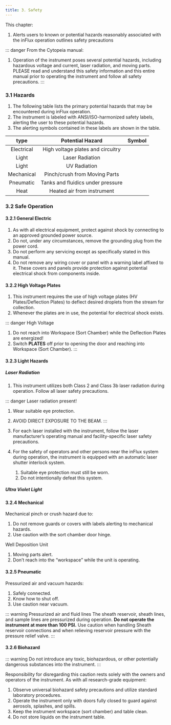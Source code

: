 ```yaml
--- 
title: 3. Safety
--- 
```


<!-- filename: manual-cytopeia-03-safety.md -->



This chapter:
1.  Alerts users to known or potential hazards reasonably associated with the inFlux operation outlines safety precautions

::: danger From the Cytopeia manual:
1.  Operation of the instrument poses several potential hazards, including hazardous voltage and current, laser radiation, and moving parts. PLEASE read and understand this safety information and this entire manual prior to operating the instrument and follow all safety precautions.
:::

### 3.1 Hazards

1.  The following table lists the primary potential hazards that may be encountered during inFlux operation.
1.  The instrument is labeled with ANSI/ISO-harmonized safety labels, alerting the user to these potential hazards.
1.  The alerting symbols contained in these labels are shown in the table.

|    type    |         Potential Hazard          | Symbol |
| :--------: | :-------------------------------: | :----: |
| Electrical | High voltage plates and circuitry |        |
|   Light    |          Laser Radiation          |        |
|   Light    |           UV Radiation            |        |
| Mechanical |   Pinch/crush from Moving Parts   |        |
| Pneumatic  | Tanks and fluidics under pressure |        |
|    Heat    |    Heated air from instrument     |        |


### 3.2 Safe Operation

#### 3.2.1 General Electric

1.  As with all electrical equipment, protect against shock by connecting to an approved grounded power source.
1.  Do not, under any circumstances, remove the grounding plug from the power cord.
1.  Do not perform any servicing except as specifically stated in this manual.
1.  Do not remove any wiring cover or panel with a warning label affixed to it. These covers and panels provide protection against potential electrical shock from components inside.

#### 3.2.2 High Voltage Plates

1.  This instrument requires the use of high voltage plates (HV Plates/Deflection Plates) to deflect desired droplets from the stream for collection. 
1.  Whenever the plates are in use, the potential for electrical shock exists.

::: danger High Voltage
1.  Do not reach into Workspace (Sort Chamber) while the Deflection Plates are energized!
2.  Switch **PLATES** off prior to opening the door and reaching into Workspace (Sort Chamber).
:::

#### 3.2.3 Light Hazards

##### Laser Radiation

1.  This instrument utilizes both Class 2 and Class 3b laser radiation during operation. Follow all laser safety precautions.

::: danger Laser radiation present!
1.  Wear suitable eye protection.
1.  AVOID DIRECT EXPOSURE TO THE BEAM.
:::

1.  For each laser installed with the instrument, follow the laser manufacturer’s operating manual and facility-specific laser safety precautions.
1.  For the safety of operators and other persons near the inFlux system during operation, the instrument is equipped with an automatic laser shutter interlock system.
    1.  Suitable eye protection must still be worn.
    1.  Do not intentionally defeat this system.

##### Ultra Violet Light

#### 3.2.4 Mechanical

Mechanical pinch or crush hazard due to:
1.  Do not remove guards or covers with labels alerting to mechanical hazards.
1.  Use caution with the sort chamber door hinge.

Well Deposition Unit
1.  Moving parts alert.
1.  Don’t reach into the “workspace” while the unit is operating.

#### 3.2.5 Pneumatic

Pressurized air and vacuum hazards:
1.  Safely connected.
1.  Know how to shut off.
1.  Use caution near vacuum.

::: warning Pressurized air and fluid lines
The sheath reservoir, sheath lines, and sample lines are pressurized during operation. **Do not operate the instrument at more than 100 PSI.** Use caution when handling Sheath reservoir connections and when relieving reservoir pressure with the pressure relief valve.
:::

#### 3.2.6 Biohazard

::: warning 
Do not introduce any toxic, biohazardous, or other potentially dangerous substances into the instrument.
:::

Responsibility for disregarding this caution rests solely with the owners and operators of the instrument. As with all research-grade equipment:
1.  Observe universal biohazard safety precautions and utilize standard laboratory procedures.
1.  Operate the instrument only with doors fully closed to guard against aerosols, splashes, and spills.
1.  Keep the instrument workspace (sort chamber) and table clean.
1.  Do not store liquids on the instrument table.

